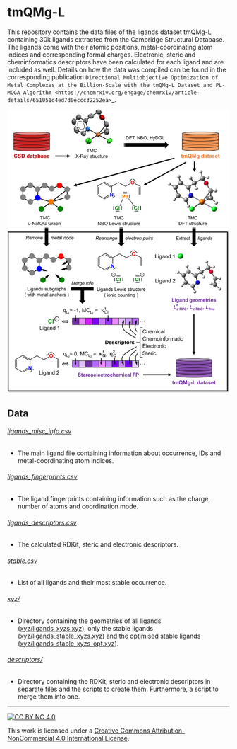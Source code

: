# tmQMg-L

This repository contains the data files of the ligands dataset tmQMg-L containing 30k ligands extracted from the Cambridge Structural Database. The ligands come with their atomic positions, metal-coordinating atom indices and corresponding formal charges. Electronic, steric and cheminformatics descriptors have been calculated for each ligand and are included as well. Details on how the data was compiled can be found in the corresponding publication `Directional Multiobjective Optimization of Metal Complexes at the Billion-Scale with the tmQMg-L Dataset and PL-MOGA Algorithm <https://chemrxiv.org/engage/chemrxiv/article-details/651051d4ed7d0eccc32252ea>`_.

![tmQMg-L_Figure](tmQMg-L.png)

## Data

###### [ligands_misc_info.csv](ligands_misc_info.csv)
- The main ligand file containing information about occurrence, IDs and metal-coordinating atom indices.

###### [ligands_fingerprints.csv](ligands_fingerprints.csv)
- The ligand fingerprints containing information such as the charge, number of atoms and coordination mode.

###### [ligands_descriptors.csv](ligands_descriptors.csv)
- The calculated RDKit, steric and electronic descriptors.

###### [stable.csv](stable.csv)
- List of all ligands and their most stable occurrence.

###### [xyz/](xyz/)
- Directory containing the geometries of all ligands ([xyz/ligands_xyzs.xyz](xyz/ligands_xyzs.xyz)), only the stable ligands ([xyz/ligands_stable_xyzs.xyz](xyz/ligands_stable_xyzs.xyz)) and the optimised stable ligands ([xyz/ligands_stable_xyzs_opt.xyz](xyz/ligands_stable_xyzs_opt.xyz)).

###### [descriptors/](descriptors/)
- Directory containing the RDKit, steric and electronic descriptors in separate files and the scripts to create them. Furthermore, a script to merge them into one.
---

[![CC BY NC 4.0][cc-by-nc-image]][cc-by-nc]

This work is licensed under a
[Creative Commons Attribution-NonCommercial 4.0 International License][cc-by-nc].

[cc-by-nc]: http://creativecommons.org/licenses/by-nc/4.0/
[cc-by-nc-image]: https://i.creativecommons.org/l/by-nc/4.0/88x31.png
